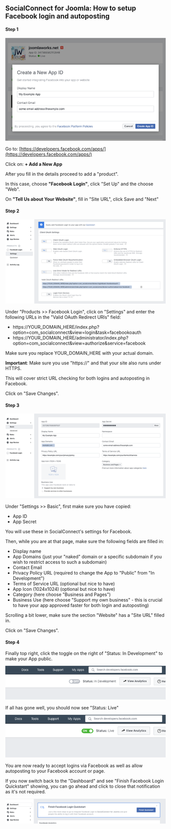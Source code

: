 ## SocialConnect for Joomla: How to setup Facebook login and autoposting 

#### Step 1

![Add a New App](images/socialconnect/1.png)

Go to: [https://developers.facebook.com/apps/](https://developers.facebook.com/apps/)

Click on: **+ Add a New App**

After you fill in the details proceed to add a "product".

In this case, choose **"Facebook Login"**, click "Set Up" and the choose "Web".

On **"Tell Us about Your Website"**, fill in "Site URL", click Save and "Next"


#### Step 2

![Facebook Login Settings](images/socialconnect/2.png)

Under "Products >> Facebook Login", click on "Settings" and enter the following URLs in the "Valid OAuth Redirect URIs" field:

* https://YOUR\_DOMAIN\_HERE/index.php?option=com_socialconnect&view=login&task=facebookoauth
* https://YOUR\_DOMAIN\_HERE/administrator/index.php?option=com_socialconnect&view=authorize&service=facebook

Make sure you replace YOUR\_DOMAIN\_HERE with your actual domain.

**Important**: Make sure you use "https://" and that your site also runs under HTTPS.

This will cover strict URL checking for both logins and autoposting in Facebook.

Click on "Save Changes".


#### Step 3

![Basic Settings](images/socialconnect/3.png)

Under "Settings >> Basic", first make sure you have copied:

- App ID
- App Secret

You will use these in SocialConnect's settings for Facebook.

Then, while you are at that page, make sure the following fields are filled in:

- Display name
- App Domains (just your "naked" domain or a specific subdomain if you wish to restrict access to such a subdomain)
- Contact Email
- Privacy Policy URL (required to change the App to "Public" from "In Development")
- Terms of Service URL (optional but nice to have)
- App Icon (1024x1024) (optional but nice to have)
- Category (here choose "Business and Pages")
- Business Use (here choose "Support my own business" - this is crucial to have your app approved faster for both login and autoposting)

Scrolling a bit lower, make sure the section "Website" has a "Site URL" filled in.

Click on "Save Changes".


#### Step 4

Finally top right, click the toggle on the right of "Status: In Development" to make your App public.

![Status: In Development](images/socialconnect/4.png)

If all has gone well, you should now see "Status: Live"

![Status: Live](images/socialconnect/5.png)

You are now ready to accept logins via Facebook as well as allow autoposting to your Facebook account or page.

If you now switch back to the "Dashboard" and see "Finish Facebook Login Quickstart" showing, you can go ahead and click to close that notification as it's not required.

![Status: Live](images/socialconnect/6.png)

